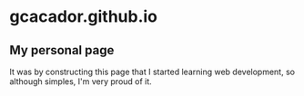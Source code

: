 # gcacador.github.io
## My personal page

It was by constructing this page that I started learning web development, so although simples, I'm very proud of it.
